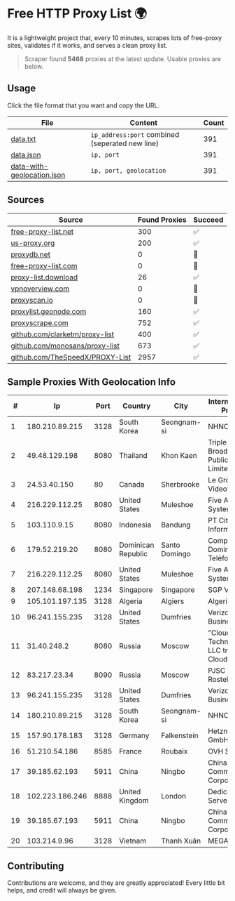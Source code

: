 
# Free HTTP Proxy List 🌍

It is a lightweight project that, every 10 minutes, scrapes lots of free-proxy sites, validates if it works, and serves a clean proxy list.


> Scraper found **5468** proxies at the latest update. Usable proxies are below.

## Usage

Click the file format that you want and copy the URL.


|File|Content|Count|
|----|-------|-----|
|[data.txt](https://raw.githubusercontent.com/themiralay/Proxy-List-World/master/data.txt)|`ip_address:port` combined (seperated new line)|391|
|[data.json](https://raw.githubusercontent.com/themiralay/Proxy-List-World/master/data.json)|`ip, port`|391|
|[data-with-geolocation.json](https://raw.githubusercontent.com/themiralay/Proxy-List-World/master/data-with-geolocation.json)|`ip, port, geolocation`|391|

## Sources

|Source|Found Proxies|Succeed|
|------|-------------|-------|
|[free-proxy-list.net](https://free-proxy-list.net)|300|✅|
|[us-proxy.org](https://www.us-proxy.org)|200|✅|
|[proxydb.net](http://proxydb.net)|0|🚫|
|[free-proxy-list.com](https://free-proxy-list.com/?page=&port=&type%5B%5D=http&type%5B%5D=https&up_time=0&search=Search)|0|🚫|
|[proxy-list.download](https://www.proxy-list.download/HTTP)|26|✅|
|[vpnoverview.com](https://vpnoverview.com/privacy/anonymous-browsing/free-proxy-servers)|0|🚫|
|[proxyscan.io](https://www.proxyscan.io)|0|🚫|
|[proxylist.geonode.com](https://proxylist.geonode.com/api/proxy-list?limit=300&page=1&sort_by=lastChecked&sort_type=desc&protocols=http,https)|160|✅|
|[proxyscrape.com](https://api.proxyscrape.com/v2/?request=displayproxies&protocol=http&timeout=10000&country=all&ssl=all&anonymity=all)|752|✅|
|[github.com/clarketm/proxy-list](https://raw.githubusercontent.com/clarketm/proxy-list/master/proxy-list-raw.txt)|400|✅|
|[github.com/monosans/proxy-list](https://raw.githubusercontent.com/monosans/proxy-list/main/proxies/http.txt)|673|✅|
|[github.com/TheSpeedX/PROXY-List](https://raw.githubusercontent.com/TheSpeedX/PROXY-List/master/http.txt)|2957|✅|


## Sample Proxies With Geolocation Info

|#|Ip|Port|Country|City|Internet Service Provider|
|-|--|----|-------|----|-------------------------|
|1|180.210.89.215|3128|South Korea|Seongnam-si|NHNCLOUD|
|2|49.48.129.198|8080|Thailand|Khon Kaen|Triple T Broadband Public Company Limited|
|3|24.53.40.150|80|Canada|Sherbrooke|Le Groupe Videotron Ltee|
|4|216.229.112.25|8080|United States|Muleshoe|Five Area Systems, LLC|
|5|103.110.9.15|8080|Indonesia|Bandung|PT Citra Jelajah Informatika|
|6|179.52.219.20|8080|Dominican Republic|Santo Domingo|Compañía Dominicana de Teléfonos S. A.|
|7|216.229.112.25|8080|United States|Muleshoe|Five Area Systems, LLC|
|8|207.148.68.198|1234|Singapore|Singapore|SGP VULTR|
|9|105.101.197.135|3128|Algeria|Algiers|Algerie Telecom|
|10|96.241.155.235|3128|United States|Dumfries|Verizon Business|
|11|31.40.248.2|8080|Russia|Moscow|"Cloud Technologies" LLC trading as Cloud.ru|
|12|83.217.23.34|8090|Russia|Moscow|PJSC Rostelecom|
|13|96.241.155.235|3128|United States|Dumfries|Verizon Business|
|14|180.210.89.215|3128|South Korea|Seongnam-si|NHNCLOUD|
|15|157.90.178.183|3128|Germany|Falkenstein|Hetzner Online GmbH|
|16|51.210.54.186|8585|France|Roubaix|OVH SAS|
|17|39.185.62.193|5911|China|Ningbo|China Mobile Communications Corporation|
|18|102.223.186.246|8888|United Kingdom|London|Dedicated Servers|
|19|39.185.67.193|5911|China|Ningbo|China Mobile Communications Corporation|
|20|103.214.9.96|3128|Vietnam|Thanh Xuân|MEGACORE|



## Contributing

Contributions are welcome, and they are greatly appreciated! Every
little bit helps, and credit will always be given.

